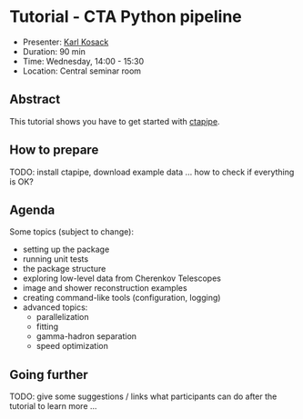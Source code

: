 # Tutorial - CTA Python pipeline

* Presenter: [Karl Kosack](https://github.com/kosack)
* Duration: 90 min
* Time: Wednesday, 14:00 - 15:30
* Location: Central seminar room

## Abstract

This tutorial shows you have to get started with [ctapipe](https://github.com/cta-observatory/ctapipe).

## How to prepare

TODO: install ctapipe, download example data
... how to check if everything is OK?

## Agenda

Some topics (subject to change):

- setting up the package
- running unit tests
- the package structure
- exploring low-level data from Cherenkov Telescopes
- image and shower reconstruction examples
- creating command-like tools (configuration, logging)
- advanced topics:
   * parallelization
   * fitting
   * gamma-hadron separation
   * speed optimization

## Going further

TODO: give some suggestions / links what participants can do
after the tutorial to learn more ...
